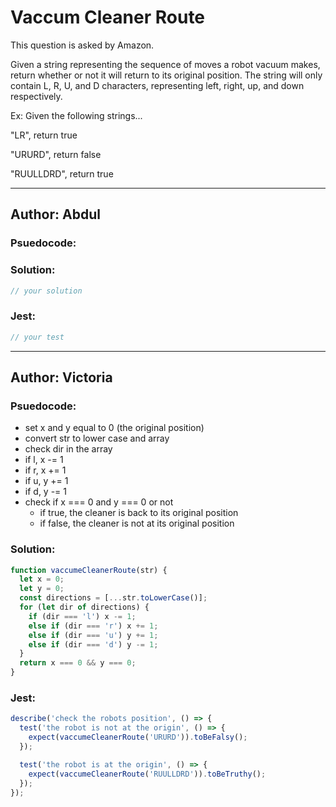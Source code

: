 # Vaccum Cleaner Route

This question is asked by Amazon. 

Given a string representing the sequence of moves a robot vacuum makes, 
return whether or not it will return to its original position. 
The string will only contain L, R, U, and D characters, 
representing left, right, up, and down respectively.

Ex: Given the following strings...

"LR", return true

"URURD", return false

"RUULLDRD", return true

---

## Author: Abdul

### Psuedocode:


### Solution:

```js
// your solution
```

### Jest:

```js
// your test
```

---
## Author: Victoria

### Psuedocode:

- set x and y equal to 0 (the original position)
- convert str to lower case and array
- check dir in the array
- if l, x -= 1
- if r, x += 1
- if u, y += 1
- if d, y -= 1
- check if x === 0 and y === 0 or not
  - if true, the cleaner is back to its original position
  - if false, the cleaner is not at its original position

### Solution:

```js
function vaccumeCleanerRoute(str) {
  let x = 0;
  let y = 0;
  const directions = [...str.toLowerCase()];
  for (let dir of directions) {
    if (dir === 'l') x -= 1;
    else if (dir === 'r') x += 1;
    else if (dir === 'u') y += 1;
    else if (dir === 'd') y -= 1;
  }
  return x === 0 && y === 0;
}

```

### Jest:

```js
describe('check the robots position', () => {
  test('the robot is not at the origin', () => {
    expect(vaccumeCleanerRoute('URURD')).toBeFalsy();
  });

  test('the robot is at the origin', () => {
    expect(vaccumeCleanerRoute('RUULLDRD')).toBeTruthy();
  });
});
```